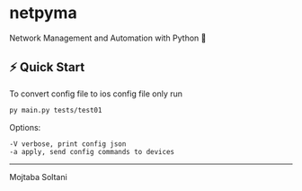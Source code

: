 # netpyma
Network Management and Automation with Python 🚀

## ⚡ Quick Start

To convert config file to ios config file only run

```sh
py main.py tests/test01
```

Options:

```
-V verbose, print config json
-a apply, send config commands to devices
```

---
Mojtaba Soltani

